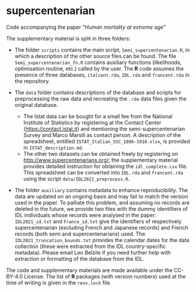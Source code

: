 # supercentenarian
Code accompanying the paper "*Human mortality at extreme age*"

The supplementary material is split in three folders:

- The folder `scripts` contains the main script, `Semi_supercentenarian.R`, in which a description of the other source files can be found. The file `Semi_supercentenarian_fn.R` contains auxiliary functions (likelihoods, optimisation routine, etc.) called by the user. The **R** code assumes the presence of three databases, `italcent.rda`, `IDL.rda` and `francent.rda` in the repository.

- The `data` folder contains descriptions of the database and scripts for preprocessing the raw data and recreating the `.rda` data files given the original database. 
    - The Istat data can be bought for a small fee from the
National Institute of Statistics by registering at the Contact Center (https://contact.istat.it) and mentioning the semi-supercentenarian Survey and Marco Marsili as contact person. A description of the spreadsheet, entitled `ISTAT_Italian_SSC_1896-1910.xlsx`, is provided in `ISTAT_description.md`.
    - The other two datasets can be obtained freely by registering on http://www.supercentenarians.org/; the supplementary material provides detailed instruction for obtaining the `idl_complete.csv` file. This spreadsheet can be converted into `IDL.rda` and `francent.rda` using the script `data/IDL2021_preprocess.R`.

- The folder `auxiliary` contains metadata to enhance reproducibility. The data are updated on an ongoing basis and may fail to match the version used in the paper. To palliate this problem, and assuming no records are deleted in the future, we provide two files with the dummy identifiers of IDL individuals whose records were analysed in the paper: `IDL2021_id.txt` and `France_id.txt` give the identifiers of respectively supercentenarian (excluding French and Japanese records) and French records (both semi and supercentenarians) used. The `IDL2021_truncation_bounds.txt` provides the calendar dates for the data collection (these were extracted from the IDL country-specific metadata). Please email Leo Belzile if you need further help with extraction or formatting of the database from the IDL.

The code and supplementary materials are made available under the CC-BY-4.0 License. The list of **R** packages (with version numbers) used at the time of writing is given in the `renv.lock` file.
